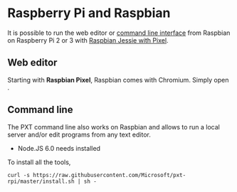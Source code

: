 # Raspberry Pi and Raspbian

It is possible to run the web editor or [command line interface](/cli) from Raspbian on Raspberry Pi 2 or 3 
with [Raspbian Jessie with Pixel](https://www.raspberrypi.org/downloads/raspbian/).

## Web editor

Starting with **Raspbian Pixel**, Raspbian comes with Chromium. Simply open [](https://pxt.microbit.org).

## Command line

The PXT command line also works on Raspbian and allows to run a local server and/or edit programs from any text editor.

* Node.JS 6.0 needs installed

To install all the tools, 

```
curl -s https://raw.githubusercontent.com/Microsoft/pxt-rpi/master/install.sh | sh -
```